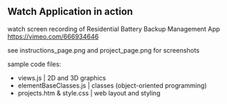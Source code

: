 ## Watch Application in action

watch screen recording of Residential Battery Backup Management App
https://vimeo.com/666934646


see instructions_page.png and project_page.png for screenshots


sample code files:
- views.js | 2D and 3D graphics
- elementBaseClasses.js | classes (object-oriented programming)
- projects.htm & style.css | web layout and styling
